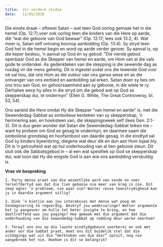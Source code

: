 ```yaml
---
title:  Vir verdere studie
date:   11/05/2018
---
```


Die einste draak – oftewel Satan – wat teen God oorlog gemaak het in die hemel (Op. 12:7),voer ook oorlog teen die kinders van die Here op aarde, dié “wat die gebooie van God bewaar” (Op. 12:17; lees ook 13:2, 4). Wat meer is, Satan self ontvang boonop aanbidding (Op. 13:4). Sy stryd teen God het in die hemel begin en word op aarde verder gevoer. Sy aanval is, op die keper beskou, ’n aanval op God én sy gebod. “Die vierde gebod openbaar God as die Skepper van hemel en aarde, om Hom van al die vals gode te onderskei. As gedenkteken van die skepping is die sewende dag as rusdag vir die mens geheilig. Dit is ingestel sodat ons die lewende God voor oë sal hou, dat ons Hom as die outeur van ons ganse wese en as die ontvanger van ons eerbied en aanbidding sal erken. Satan doen sy bes om ons trou aan God, en gehoorsaamheid aan sy gebooie, in die wiele te ry. Derhalwe werp hy alles in die stryd om die gebod wat op God se skepperskap dui, te ondermyn” (Ellen G. White, The Great Controversy, bl. 53, 54). 

Ons aanbid die Here omdat Hy die Skepper “van hemel en aarde” is, met die Sewendedag-Sabbat as simboliese kenteken van sy skepperskap, ’n herinnering aan, en hoeksteen van, die skeppingsweek self (lees Gen. 2:1-3). Dit is dus geen wonder dat Satan die Sewendedag-Sabbat teiken nie – want hy probeer om God se gesag te ondermyn, en daarmee saam die simboliese grondslag en hoofsimbool van daardie gesag. In die eindtyd sal God sy kinders byeenbring, diegene wat deur dik en dun aan Hom lojaal bly. Dit is ’n getrouheid wat op hul onderhouding van al tien gebooie steun. Dit sluit ook die Sabbatsgebod in – al een wat spesifiek op God se skepperskap dui, wat toon dat Hy die enigste God is aan wie ons aanbidding verskuldig is. 

**Vrae vir bespreking** 

`1. Party mense praat van die wesentlike aard van sonde en voer terselfdertyd aan dat die tien gebooie nie meer van krag is nie. Dit skep egter ’n probleem, nie waar nie? Watter reuse teenstrydigheid kan jy in daardie argument uitlig?` 

`2. Dink ’n bietjie aan jou interaksies met mense wat poog om Sondagviering te regverdig. Beskryf jou wedervaringe? Watter argumente het jy aangevoer om hulle tot beter insigte te bring, en hoe doeltreffend was jou pogings? Hoe gemaak met die argument dat die onderhouding van die Sewendedag-Sabbat op redding deur werke neerkom?` 

`3. Terwyl ons ons op die laaste eindtydgebeure voorberei en ook met ander oor die Sabbat praat, moet ons dit duidelik stel dat die uitdagings wat uit die “merkteken van die dier” spruit, nog nie aangebreek het nie. Hoekom is dit so belangrik?`